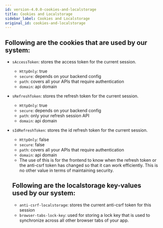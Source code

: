 ```yaml
---
id: version-4.0.0-cookies-and-localstorage
title: Cookies and Localstorage
sidebar_label: Cookies and Localstorage
original_id: cookies-and-localstorage
---
```


## Following are the cookies that are used by our system:
- ```sAccessToken```: stores the access token for the current session.
    - ```HttpOnly```: true
    - ```secure```: depends on your backend config
    - ```path```: covers all your APIs that require authentication
    - ```domain```: api domain
- ```sRefreshToken```: stores the refresh token for the current session.
    - ```HttpOnly```: true
    - ```secure```: depends on your backend config
    - ```path```: only your refresh session API
    - ```domain```: api domain
- ```sIdRefreshToken```: stores the id refresh token for the current session.
    - ```HttpOnly```: false
    - ```secure```: false
    - ```path```: covers all your APIs that require authentication
    - ```domain```: api domain
    - The use of this is for the frontend to know when the refresh token or the anti-csrf token has changed so that it can work efficiently. This is no other value in terms of maintaining security.

  ## Following are the localstorage key-values used by our system:
  - ```anti-csrf-localstorage```: stores the current anti-csrf token for this session
  - ```browser-tabs-lock-key```: used for storing a lock key that is used to synchronize across all other browser tabs of your app.